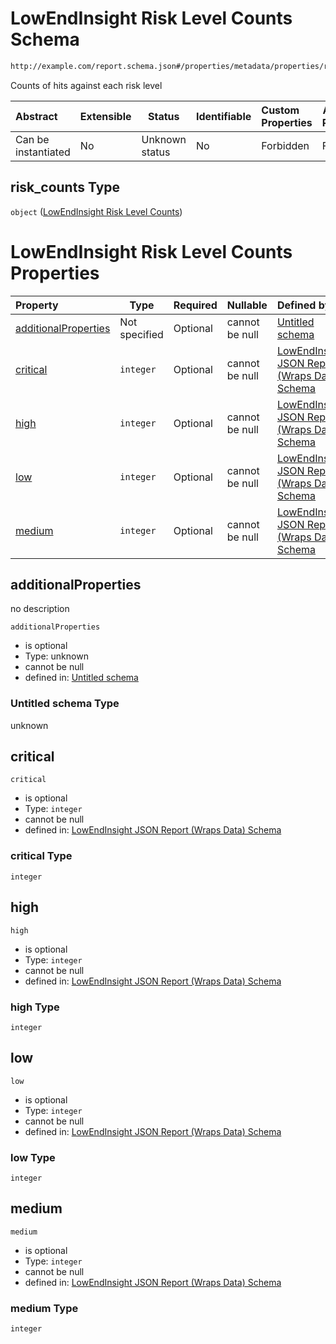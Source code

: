 # LowEndInsight Risk Level Counts Schema

```txt
http://example.com/report.schema.json#/properties/metadata/properties/risk_counts
```

Counts of hits against each risk level


| Abstract            | Extensible | Status         | Identifiable | Custom Properties | Additional Properties | Access Restrictions | Defined In                                                                     |
| :------------------ | ---------- | -------------- | ------------ | :---------------- | --------------------- | ------------------- | ------------------------------------------------------------------------------ |
| Can be instantiated | No         | Unknown status | No           | Forbidden         | Forbidden             | none                | [report.schema.json\*](../../out/v1/report.schema.json "open original schema") |

## risk_counts Type

`object` ([LowEndInsight Risk Level Counts](report-properties-lowendinsight-report-metadata-properties-lowendinsight-risk-level-counts.md))

# LowEndInsight Risk Level Counts Properties

| Property                                      | Type          | Required | Nullable       | Defined by                                                                                                                                                                                                                                                                      |
| :-------------------------------------------- | ------------- | -------- | -------------- | :------------------------------------------------------------------------------------------------------------------------------------------------------------------------------------------------------------------------------------------------------------------------------ |
| [additionalProperties](#additionalProperties) | Not specified | Optional | cannot be null | [Untitled schema](undefined.md "undefined#undefined")                                                                                                                                                                                                                           |
| [critical](#critical)                         | `integer`     | Optional | cannot be null | [LowEndInsight JSON Report (Wraps Data) Schema](report-properties-lowendinsight-report-metadata-properties-lowendinsight-risk-level-counts-properties-critical.md "http&#x3A;//example.com/report.schema.json#/properties/metadata/properties/risk_counts/properties/critical") |
| [high](#high)                                 | `integer`     | Optional | cannot be null | [LowEndInsight JSON Report (Wraps Data) Schema](report-properties-lowendinsight-report-metadata-properties-lowendinsight-risk-level-counts-properties-high.md "http&#x3A;//example.com/report.schema.json#/properties/metadata/properties/risk_counts/properties/high")         |
| [low](#low)                                   | `integer`     | Optional | cannot be null | [LowEndInsight JSON Report (Wraps Data) Schema](report-properties-lowendinsight-report-metadata-properties-lowendinsight-risk-level-counts-properties-low.md "http&#x3A;//example.com/report.schema.json#/properties/metadata/properties/risk_counts/properties/low")           |
| [medium](#medium)                             | `integer`     | Optional | cannot be null | [LowEndInsight JSON Report (Wraps Data) Schema](report-properties-lowendinsight-report-metadata-properties-lowendinsight-risk-level-counts-properties-medium.md "http&#x3A;//example.com/report.schema.json#/properties/metadata/properties/risk_counts/properties/medium")     |

## additionalProperties

no description

`additionalProperties`

-   is optional
-   Type: unknown
-   cannot be null
-   defined in: [Untitled schema](undefined.md "undefined#undefined")

### Untitled schema Type

unknown

## critical




`critical`

-   is optional
-   Type: `integer`
-   cannot be null
-   defined in: [LowEndInsight JSON Report (Wraps Data) Schema](report-properties-lowendinsight-report-metadata-properties-lowendinsight-risk-level-counts-properties-critical.md "http&#x3A;//example.com/report.schema.json#/properties/metadata/properties/risk_counts/properties/critical")

### critical Type

`integer`

## high




`high`

-   is optional
-   Type: `integer`
-   cannot be null
-   defined in: [LowEndInsight JSON Report (Wraps Data) Schema](report-properties-lowendinsight-report-metadata-properties-lowendinsight-risk-level-counts-properties-high.md "http&#x3A;//example.com/report.schema.json#/properties/metadata/properties/risk_counts/properties/high")

### high Type

`integer`

## low




`low`

-   is optional
-   Type: `integer`
-   cannot be null
-   defined in: [LowEndInsight JSON Report (Wraps Data) Schema](report-properties-lowendinsight-report-metadata-properties-lowendinsight-risk-level-counts-properties-low.md "http&#x3A;//example.com/report.schema.json#/properties/metadata/properties/risk_counts/properties/low")

### low Type

`integer`

## medium




`medium`

-   is optional
-   Type: `integer`
-   cannot be null
-   defined in: [LowEndInsight JSON Report (Wraps Data) Schema](report-properties-lowendinsight-report-metadata-properties-lowendinsight-risk-level-counts-properties-medium.md "http&#x3A;//example.com/report.schema.json#/properties/metadata/properties/risk_counts/properties/medium")

### medium Type

`integer`
